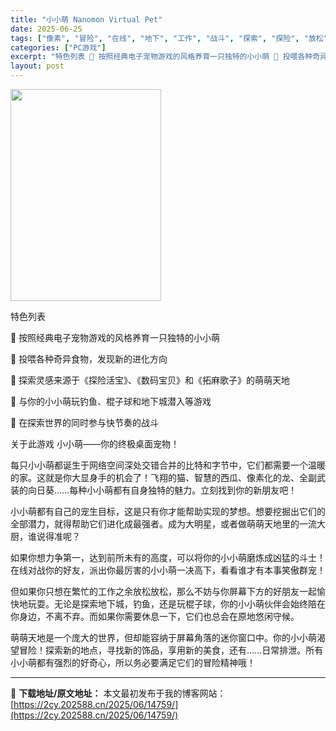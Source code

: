 ```yaml
---
title: "小小萌 Nanomon Virtual Pet"
date: 2025-06-25
tags: ["像素", "冒险", "在线", "地下", "工作", "战斗", "探索", "探险", "放松", "猫"]
categories: ["PC游戏"]
excerpt: "特色列表 🥚 按照经典电子宠物游戏的风格养育一只独特的小小萌 🍖 投喂各种奇异食物，发现新的进化方向 🧭 探索灵感来源于《探险活宝》、《数码宝贝》和《拓麻歌子》的萌萌天地 🎣 与你的小小萌玩钓鱼、棍子球和地下城潜入等游戏 🥊 在探索世界的同时参与快节奏的战斗 关于此游戏 小小萌——你的终极桌面宠物！&hellip;"
layout: post
---
```


<img src="https://2cy.202588.cn/wp-content/uploads/2025/06/2025062503213127.jpg" alt="" width="241" height="339" class="aligncenter size-full wp-image-14760" />

特色列表

🥚 按照经典电子宠物游戏的风格养育一只独特的小小萌

🍖 投喂各种奇异食物，发现新的进化方向

🧭 探索灵感来源于《探险活宝》、《数码宝贝》和《拓麻歌子》的萌萌天地

🎣 与你的小小萌玩钓鱼、棍子球和地下城潜入等游戏

🥊 在探索世界的同时参与快节奏的战斗

关于此游戏
小小萌——你的终极桌面宠物！

每只小小萌都诞生于网络空间深处交错合并的比特和字节中，它们都需要一个温暖的家。这就是你大显身手的机会了！飞翔的猫、智慧的西瓜、像素化的龙、全副武装的向日葵……每种小小萌都有自身独特的魅力。立刻找到你的新朋友吧！

小小萌都有自己的宠生目标，这是只有你才能帮助实现的梦想。想要挖掘出它们的全部潜力，就得帮助它们进化成最强者。成为大明星，或者做萌萌天地里的一流大厨，谁说得准呢？

如果你想力争第一，达到前所未有的高度，可以将你的小小萌磨炼成凶猛的斗士！在线对战你的好友，派出你最厉害的小小萌一决高下，看看谁才有本事笑傲群宠！

但如果你只想在繁忙的工作之余放松放松，那么不妨与你屏幕下方的好朋友一起愉快地玩耍。无论是探索地下城，钓鱼，还是玩棍子球，你的小小萌伙伴会始终陪在你身边，不离不弃。而如果你需要休息一下，它们也总会在原地悠闲守候。

萌萌天地是一个庞大的世界，但却能容纳于屏幕角落的迷你窗口中。你的小小萌渴望冒险！探索新的地点，寻找新的饰品，享用新的美食，还有……日常排泄。所有小小萌都有强烈的好奇心，所以务必要满足它们的冒险精神哦！

---
📖 **下载地址/原文地址：** 本文最初发布于我的博客网站：[https://2cy.202588.cn/2025/06/14759/](https://2cy.202588.cn/2025/06/14759/)
